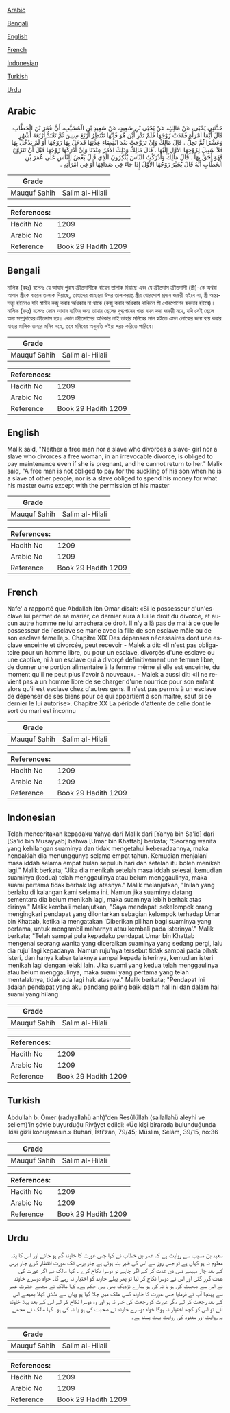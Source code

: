 [Arabic](#arabic)

[Bengali](#bengali)

[English](#english)

[French](#french)

[Indonesian](#indonesian)

[Turkish](#turkish)

[Urdu](#urdu)

## Arabic


<div dir="rtl" lang="ar" style={{fontSize:'larger',backgroundColor:'#f8f9fa',padding:20}}>
حَدَّثَنِي يَحْيَى، عَنْ مَالِكٍ، عَنْ يَحْيَى بْنِ سَعِيدٍ، عَنْ سَعِيدِ بْنِ الْمُسَيَّبِ، أَنَّ عُمَرَ بْنَ الْخَطَّابِ، قَالَ أَيُّمَا امْرَأَةٍ فَقَدَتْ زَوْجَهَا فَلَمْ تَدْرِ أَيْنَ هُوَ فَإِنَّهَا تَنْتَظِرُ أَرْبَعَ سِنِينَ ثُمَّ تَعْتَدُّ أَرْبَعَةَ أَشْهُرٍ وَعَشْرًا ثُمَّ تَحِلُّ ‏.‏ قَالَ مَالِكٌ وَإِنْ تَزَوَّجَتْ بَعْدَ انْقِضَاءِ عِدَّتِهَا فَدَخَلَ بِهَا زَوْجُهَا أَوْ لَمْ يَدْخُلْ بِهَا فَلاَ سَبِيلَ لِزَوْجِهَا الأَوَّلِ إِلَيْهَا ‏.‏ قَالَ مَالِكٌ وَذَلِكَ الأَمْرُ عِنْدَنَا وَإِنْ أَدْرَكَهَا زَوْجُهَا قَبْلَ أَنْ تَتَزَوَّجَ فَهُوَ أَحَقُّ بِهَا ‏.‏ قَالَ مَالِكٌ وَأَدْرَكْتُ النَّاسَ يُنْكِرُونَ الَّذِي قَالَ بَعْضُ النَّاسِ عَلَى عُمَرَ بْنِ الْخَطَّابِ أَنَّهُ قَالَ يُخَيَّرُ زَوْجُهَا الأَوَّلُ إِذَا جَاءَ فِي صَدَاقِهَا أَوْ فِي امْرَأَتِهِ ‏.‏
</div>
<div style={{backgroundColor:'#f8f9fa',padding:20, marginBottom: 10}}><table> <thead> <tr> <th>Grade</th> <th></th> </tr> </thead> <tbody> <tr><td>Mauquf Sahih</td><td>Salim al-Hilali</td></tr></tbody></table><table> <thead> <tr> <th>References:</th> <th></th> </tr> </thead> <tbody><tr><td>Hadith No</td><td>1209</td></tr><tr><td>Arabic No</td><td>1209</td></tr><tr><td>Reference</td><td>Book 29 Hadith 1209</td></tr></tbody></table></div>

## Bengali


<div dir="ltr" lang="bn" style={{fontSize:'larger',backgroundColor:'#f8f9fa',padding:20}}>
মালিক (রহঃ) বলেনঃ যে আযাদ পুরুষ ক্রীতদাসীকে বায়েন তালাক দিয়াছে এবং যে ক্রীতদাস ক্রীতদাসী (স্ত্রী)-কে অথবা আযাদ স্ত্রীকে বায়েন তালাক দিয়াছে, তাহাদের কাহারো উপর তালাকপ্রাপ্ত স্ত্রীর খোরপোশ প্রদান জরুরী হইবে না, স্ত্রী অন্তঃসত্ত্বা হইলেও যদি স্বামীর রুজু করার অধিকার না থাকে (রুজু করার অধিকার থাকিলে স্ত্রী খোরপোশের হকদার হইবে)। মালিক (রহঃ) বলেনঃ কোন আযাদ ব্যক্তির জন্য তাহার ছেলের দুগ্ধপানের খরচ বহন করা জরুরী নহে, যদি সেই ছেলে অন্য সম্প্রদায়ের ক্রীতদাস হয়। কোন ক্রীতদাসের অধিকার নাই তাহার মনিবের মাল হইতে এমন লোকের জন্য ব্যয় করার যাহার মালিক তাহার মনিব নহে, তবে মনিবের অনুমতি লইয়া খরচ করিতে পারিবে।
</div>
<div style={{backgroundColor:'#f8f9fa',padding:20, marginBottom: 10}}><table> <thead> <tr> <th>Grade</th> <th></th> </tr> </thead> <tbody> <tr><td>Mauquf Sahih</td><td>Salim al-Hilali</td></tr></tbody></table><table> <thead> <tr> <th>References:</th> <th></th> </tr> </thead> <tbody><tr><td>Hadith No</td><td>1209</td></tr><tr><td>Arabic No</td><td>1209</td></tr><tr><td>Reference</td><td>Book 29 Hadith 1209</td></tr></tbody></table></div>

## English


<div dir="ltr" lang="en" style={{fontSize:'larger',backgroundColor:'#f8f9fa',padding:20}}>
Malik said, "Neither a free man nor a slave who divorces a slave- girl nor a slave who divorces a free woman, in an irrevocable divorce, is obliged to pay maintenance even if she is pregnant, and he cannot return to her." Malik said, "A free man is not obliged to pay for the suckling of his son when he is a slave of other people, nor is a slave obliged to spend his money for what his master owns except with the permission of his master
</div>
<div style={{backgroundColor:'#f8f9fa',padding:20, marginBottom: 10}}><table> <thead> <tr> <th>Grade</th> <th></th> </tr> </thead> <tbody> <tr><td>Mauquf Sahih</td><td>Salim al-Hilali</td></tr></tbody></table><table> <thead> <tr> <th>References:</th> <th></th> </tr> </thead> <tbody><tr><td>Hadith No</td><td>1209</td></tr><tr><td>Arabic No</td><td>1209</td></tr><tr><td>Reference</td><td>Book 29 Hadith 1209</td></tr></tbody></table></div>

## French


<div dir="ltr" lang="fr" style={{fontSize:'larger',backgroundColor:'#f8f9fa',padding:20}}>
Nafe' a rapporté que Abdallah Ibn Omar disait: «Si le possesseur d'un'esclave lui permet de se marier, ce dernier aura à lui le droit du divorce, et aucun autre homme ne lui arrachera ce droit. Il n'y a là pas de mal à ce que le possesseur de l'esclave se marie avec la fille de son esclave mâle ou de son esclave femelle,». Chapitre XIX Des dépenses nécessaires dont une esclave enceinte et divorcée, peut recevoir - Malek a dit: «II n'est pas obligatoire pour un homme libre, ou pour un esclave, divorçés d'une esclave ou une captive, ni à un esclave qui à divorçé définitivement une femme libre, de donner une portion alimentaire à la femme même si elle est enceinte, du moment qu'il ne peut plus l'avoir à nouveau». - Malek a aussi dit: «II ne revient pas à un homme libre de se charger d'une nourrice pour son enfant alors qu'il est esclave chez d'autres gens. Il n'est pas permis à un esclave de dépenser de ses biens pour ce qui appartient à son maître, sauf si ce dernier le lui autorise». Chapitre XX La période d'attente de celle dont le sort du mari est inconnu
</div>
<div style={{backgroundColor:'#f8f9fa',padding:20, marginBottom: 10}}><table> <thead> <tr> <th>Grade</th> <th></th> </tr> </thead> <tbody> <tr><td>Mauquf Sahih</td><td>Salim al-Hilali</td></tr></tbody></table><table> <thead> <tr> <th>References:</th> <th></th> </tr> </thead> <tbody><tr><td>Hadith No</td><td>1209</td></tr><tr><td>Arabic No</td><td>1209</td></tr><tr><td>Reference</td><td>Book 29 Hadith 1209</td></tr></tbody></table></div>

## Indonesian


<div dir="ltr" lang="id" style={{fontSize:'larger',backgroundColor:'#f8f9fa',padding:20}}>
Telah menceritakan kepadaku Yahya dari Malik dari [Yahya bin Sa'id] dari [Sa'id bin Musayyab] bahwa [Umar bin Khattab] berkata; "Seorang wanita yang kehilangan suaminya dan tidak mengetahui keberadaannya, maka hendaklah dia menunggunya selama empat tahun. Kemudian menjalani masa iddah selama empat bulan sepuluh hari dan setelah itu boleh menikah lagi." Malik berkata; "Jika dia menikah setelah masa iddah selesai, kemudian suaminya (kedua) telah menggaulinya atau belum menggaulinya, maka suami pertama tidak berhak lagi atasnya." Malik melanjutkan, "Inilah yang berlaku di kalangan kami selama ini. Namun jika suaminya datang sementara dia belum menikah lagi, maka suaminya lebih berhak atas dirinya." Malik kembali melanjutkan, "Saya mendapati sekelompok orang mengingkari pendapat yang dilontarkan sebagian kelompok terhadap Umar bin Khattab, ketika ia mengatakan 'Diberikan pilihan bagi suaminya yang pertama, untuk mengambil maharnya atau kembali pada isterinya'." Malik berkata; "Telah sampai pula kepadaku pendapat Umar bin Khattab mengenai seorang wanita yang diceraikan suaminya yang sedang pergi, lalu dia ruju' lagi kepadanya. Namun ruju'nya tersebut tidak sampai pada pihak isteri, dan hanya kabar talaknya sampai kepada isterinya, kemudian isteri menikah lagi dengan lelaki lain. Jika suami yang kedua telah menggaulinya atau belum menggaulinya, maka suami yang pertama yang telah mentalaknya, tidak ada lagi hak atasnya." Malik berkata; "Pendapat ini adalah pendapat yang aku pandang paling baik dalam hal ini dan dalam hal suami yang hilang
</div>
<div style={{backgroundColor:'#f8f9fa',padding:20, marginBottom: 10}}><table> <thead> <tr> <th>Grade</th> <th></th> </tr> </thead> <tbody> <tr><td>Mauquf Sahih</td><td>Salim al-Hilali</td></tr></tbody></table><table> <thead> <tr> <th>References:</th> <th></th> </tr> </thead> <tbody><tr><td>Hadith No</td><td>1209</td></tr><tr><td>Arabic No</td><td>1209</td></tr><tr><td>Reference</td><td>Book 29 Hadith 1209</td></tr></tbody></table></div>

## Turkish


<div dir="ltr" lang="tr" style={{fontSize:'larger',backgroundColor:'#f8f9fa',padding:20}}>
Abdullah b. Ömer (radıyallahü anh)'den Resûlüllah (sallallahü aleyhi ve sellem)’in şöyle buyurduğu Rivâyet edildi: «Üç kişi birarada bulunduğunda ikisi gizli konuşmasın.» Buhârî, İsti'zân, 79/45; Müslim, Selâm, 39/15, no:36
</div>
<div style={{backgroundColor:'#f8f9fa',padding:20, marginBottom: 10}}><table> <thead> <tr> <th>Grade</th> <th></th> </tr> </thead> <tbody> <tr><td>Mauquf Sahih</td><td>Salim al-Hilali</td></tr></tbody></table><table> <thead> <tr> <th>References:</th> <th></th> </tr> </thead> <tbody><tr><td>Hadith No</td><td>1209</td></tr><tr><td>Arabic No</td><td>1209</td></tr><tr><td>Reference</td><td>Book 29 Hadith 1209</td></tr></tbody></table></div>

## Urdu


<div dir="rtl" lang="ur" style={{fontSize:'larger',backgroundColor:'#f8f9fa',padding:20}}>
سعید بن مسیب سے روایت ہے کہ عمر بن خطاب نے کہا جس عورت کا خاوند گم ہو جائے اور اس کا پتہ معلوم نہ ہو کہاں ہے تو جس روز سے اس کی خبر بند ہوئی ہے چار برس تک عورت انتظار کرے چار برس کے بعد چار مہینے دس دن عدت کر کے اگر چاہے تو دوسرا نکاح کرے ۔ کہا مالک نے اگر عورت کی عدت گزر گئی اور اس نے دوسرا نکاح کر لیا تو پھر پہلے خاوند کو اختیار نہ رہے گا۔ خواہ دوسرے خاوند نے اس سے صحبت کی ہو یا نہ کی ہو ہمارے نزدیک بھی یہی حکم ہے۔ کہا مالک نے مجھے حضرت عمر سے پہنچا آپ نے فرمایا جس عورت کا خاوند کسی ملک میں چلا گیا ہو وہاں سے طلاق کہلا بھیجے اس کے بعد رجعت کر لے مگر عورت کو رجعت کی خبر نہ ہو اور وہ دوسرا نکاح کر لے اس کے بعد پہلا خاوند آئے تو اس کو کچھ اختیار نہ ہوگا خواہ دوسرے خاوند نے صحبت کی ہو یا نہ کی ہو۔ کہا مالک نے مجھے یہ روایت اور مفقود کی روایت بہت پسند ہے۔
</div>
<div style={{backgroundColor:'#f8f9fa',padding:20, marginBottom: 10}}><table> <thead> <tr> <th>Grade</th> <th></th> </tr> </thead> <tbody> <tr><td>Mauquf Sahih</td><td>Salim al-Hilali</td></tr></tbody></table><table> <thead> <tr> <th>References:</th> <th></th> </tr> </thead> <tbody><tr><td>Hadith No</td><td>1209</td></tr><tr><td>Arabic No</td><td>1209</td></tr><tr><td>Reference</td><td>Book 29 Hadith 1209</td></tr></tbody></table></div>